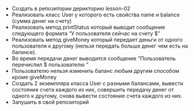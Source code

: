 - Создать в репозитории дерикторию lesson-02
- Реализовать класс User у которого есть свойства name и balance (сумма денег на счету)
- Реализовать метод printStatus который выводит сообщение следующего формата “У пользователя <name> сейчас на счету $<balance>”
- Реализовать метод giveMoney который передает деньги от одного пользователя к другому (нельзя передать больше денег чем есть на балансе).
- Во время передачи денег выводится сообщение “Пользователь <name> перечислил $<amount> пользователю <name>”
- Пользователю нельзя изменить баланс любым другим способом кроме giveMoney
- Создать 2 экземпляра класса User с разными балансами, вывести состояние счета каждого из них, совершить передачу денег от одного к другому, снова вывести состояние счета каждого из них.
- Запушить в свой репозиторий
